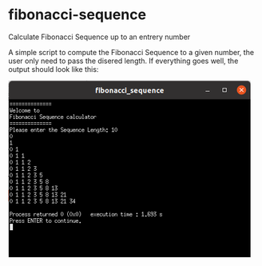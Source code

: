 # fibonacci-sequence
Calculate Fibonacci Sequence up to an entrery number

A simple script to compute the Fibonacci Sequence to a given number, the user only need to pass the disered length.
If everything goes well, the output should look like this:


![output](https://github.com/LukMarks/fibonacci-sequence/blob/main/fibonacci.png)
